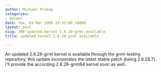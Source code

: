 ```yaml
---
author: Michael Prokop
categories:
- kernel
date: Tue, 03 Mar 2009 23:52:00 +0000
layout: post
slug: 300-updated-kernel-2.6.28-grml-available
title: updated kernel 2.6.28-grml available

---
```

An updated 2\.6\.28\-grml kernel is available through the grml\-testing repository, this update incorporates the latest stable patch (being 2\.6\.28\.7\). I'll provide the according 2\.6\.28\-grml64 kernel soon as well.